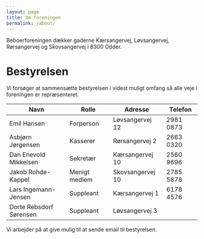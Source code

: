 ```yaml
---
layout: page
title: Om foreningen
permalink: /about/
---
```


Beboerforeningen dækker gaderne Kærsangervej, Løvsangervej, Rørsangervej og Skovsangervej i 8300 Odder.

# Bestyrelsen

Vi forsøger at sammensætte bestyrelsen i videst muligt omfang så alle veje i foreningen er repræsenteret.

Navn                    | Rolle         | Adresse          | Telefon
------------------------|---------------|------------------|----------
Emil Hansen             | Forperson     | Løvsangervej 12  | 2981 0873
Asbjørn Jørgensen       | Kasserer      | Rørsangervej 2   | 2663 0320
Dan Enevold Mikkelsen   | Sekretær      | Kærsangervej 10  | 2560 9696
Jakob Rohde-Kappel      | Menigt medlem | Skovsangervej 10 | 2785 5878
Lars Ingemann-Jensen    | Suppleant     | Kærsangervej 1   | 6178 4576
Dorte Rebsdorf Sørensen | Suppleant     | Løvsangervej 3   | 

Vi arbejder på at give mulig til at sende email til bestyrelsen.
